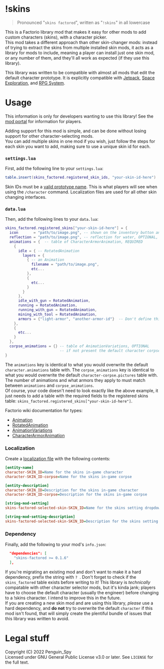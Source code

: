 # !skins
> Pronounced "`skins factored`", written as "`!skins`" in all lowercase

This is a Factorio library mod that makes it easy for other mods to add custom characters (skins), with a character picker.  
This mod takes a different approach than other skin-changer mods: instead of trying to extract the skins from multiple installed skin mods, it acts as a library for mods to include, meaning a player can install just one skin mod, or any number of them, and they'll all work as expected (if they use this library).

This library was written to be compatible with almost all mods that edit the default character prototype. It is explicitly compatible with [Jetpack](https://mods.factorio.com/mod/jetpack), [Space Exploration](https://mods.factorio.com/mod/space-exploration), and [RPG System](https://mods.factorio.com/mod/RPGsystem).

# Usage
This information is only for developers wanting to use this library! See the [mod portal](https://mods.factorio.com/mod/skins-factored) for information for players.

Adding support for this mod is simple, and can be done without losing support for other character-selecting mods.  
You can add multiple skins in one mod if you wish, just follow the steps for each skin you want to add, making sure to use a unique skin id for each.  

### `settings.lua`
First, add the following line to your `settings.lua`:
```lua
table.insert(skins_factored.registered_skin_ids, "your-skin-id-here")
```
Skin IDs must be a [valid prototype name](https://wiki.factorio.com/PrototypeBase#name "PrototypeBase - Factorio Wiki"). This is what players will see when using the `/character` command. Localization files are used for all other skin changing interfaces.

### `data.lua`
Then, add the following lines to your `data.lua`:
```lua
skins_factored.registered_skins["your-skin-id-here"] = {
  icon       = "path/to/image.png", -- shown on the inventory button and in the gui, REQUIRED
  reflection = "path/to/image.png", -- reflection for water, OPTIONAL, will default to the default player's texture
  animations = {  -- table of CharacterArmorAnimation, REQUIRED
    {
      idle = { -- RotatedAnimation
        layers = {
          { -- an Animation
            filename = "path/to/image.png",
            etc...
          },
          {
            etc...
          }
        }
      },
      idle_with_gun = RotatedAnimation,
      running = RotatedAnimation,
      running_with_gun = RotatedAnimation,
      mining_with_tool = RotatedAnimation,
      armors = {"light-armor", "another-armor-id"}  -- Don't define this if you want these animations to be used for the player without armor.
    },
    {
      etc...
    }
  },
  corpse_animations = {} -- table of AnimationVariations, OPTIONAL
                         -- if not present the default character corpse entity is used (no custom corpse is generated)
}
```
The `animations` key is identical to what you would overwrite the default `character.animations` table with. The `corpse_animations` key is identical to what you would overwrite the default `character-corpse.pictures` table with.  
The number of animations and what armors they apply to must match between `animations` and `corpse_animations`.  
Of course, your code doesn't need to look exactly like the above example, it just needs to add a table with the required fields to the registered skins table: `skins_factored.registered_skins["your-skin-id-here"]`.

Factorio wiki documentation for types:  
- [Animation](https://wiki.factorio.com/Types/Animation)
- [RotatedAnimation](https://wiki.factorio.com/Types/RotatedAnimation)
- [AnimationVariations](https://wiki.factorio.com/Types/AnimationVariations)
- [CharacterArmorAnimation](https://wiki.factorio.com/Types/CharacterArmorAnimation)


### Localization
Create a [localization file](https://wiki.factorio.com/Tutorial:Localisation) with the following contents: 
```ini
[entity-name]
character-SKIN_ID=Name for the skins in-game character
character-SKIN_ID-corpse=Name for the skins in-game corpse

[entity-description]
character-SKIN_ID=Description for the skins in-game character
character-SKIN_ID-corpse=Description for the skins in-game corpse

[string-mod-setting]
skins-factored-selected-skin-SKIN_ID=Name for the skins setting dropdown item

[string-mod-setting-description]
skins-factored-selected-skin-SKIN_ID=Description for the skins setting dropdown item
```

### Dependency
Finally, add the following to your mod's `info.json`:
```json
  "dependencies": [
    "skins-factored >= 0.1.6"
  ],
```
If you're migrating an existing mod and don't want to make it a hard dependency, prefix the string with `? `. Don't forget to check if the `skins_factored` table exists before writing to it! This library is *technically* compatable with other character selector mods, but it's kinda jank; players have to choose the default character (usually the engineer) before changing to a !skins character. I intend to improve this in the future.  
If you are creating a new skin mod and are using this library, *please* use a hard dependency, and **do not** try to overwrite the default `character` if this mod isn't found, that will simply create the plentiful bundle of issues that this library was written to avoid.

# Legal stuff
Copyright (C) 2022  Penguin_Spy  
Licensed under GNU General Public License v3.0 or later. See `LICENSE` for the full text.  
